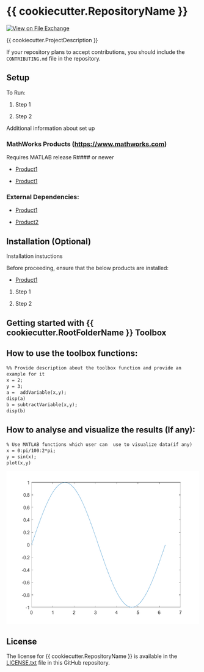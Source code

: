 # {{ cookiecutter.RepositoryName }}  

[![View <File Exchange Title> on File Exchange](https://www.mathworks.com/matlabcentral/images/matlab-file-exchange.svg)](https://www.mathworks.com/matlabcentral/fileexchange/####-file-exchange-title)   

<!-- Add this icon to the README if this repo also appears on File Exchange via the "Connect to GitHub" feature -->  

 
{{ cookiecutter.ProjectDescription }}

<!--- If your project includes a visualation or any images or an App please include a screenshot in this README ---> 
   

<!--- Markdown supports the following HTML entities: © - &copy;  ® - &reg;  ™ - &trade --->  
 

If your repository plans to accept contributions, you should include the `CONTRIBUTING.md` file in the repository. 

<!--- Please remember to delete all template related text that you are not using within your README.md --->
## Setup  

To Run: 

1. Step 1 

2. Step 2 

Additional information about set up  
 

### MathWorks Products (https://www.mathworks.com) 
 

Requires MATLAB release R#### or newer 

- [Product1](https://url-to-product1) 

- [Product1](https://url-to-product1)  
 

### External Dependencies: 

- [Product1](https://url-to-product1) 

- [Product2](https://url-to-product2)  
 

## Installation (Optional) 

Installation instuctions 

Before proceeding, ensure that the below products are installed:   

* [Product1](https://url-to-product1)  

1. Step 1 

2. Step 2 


## Getting started with {{ cookiecutter.RootFolderName }} Toolbox

## How to use the toolbox functions:

```matlab:Code
%% Provide description about the toolbox function and provide an example for it
x = 2;
y = 3;
a =  addVariable(x,y);
disp(a)
b = subtractVariable(x,y);
disp(b)
```

## How to analyse and visualize the results (If any):

```matlab:Code
% Use MATLAB functions which user can  use to visualize data(if any)
x = 0:pi/100:2*pi;
y = sin(x);
plot(x,y)
```
<img src="images/plot.png" alt="Plot Image" width="600" height="400">

## License 

<!--- Make sure you have a License.txt within your Repo ---> 

The license for {{ cookiecutter.RepositoryName }} is available in the [LICENSE.txt](LICENSE.txt) file in this GitHub repository. 
